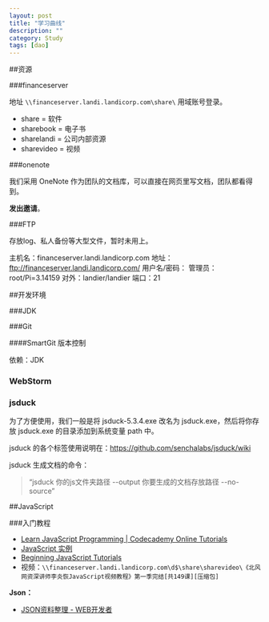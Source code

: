 ```yaml
---
layout: post
title: "学习曲线"
description: ""
category: Study
tags: [dao]
--- 
```

##资源

###financeserver

地址 `\\financeserver.landi.landicorp.com\share\` 用域账号登录。

- share = 软件
- sharebook = 电子书
- sharelandi = 公司内部资源
- sharevideo = 视频

###onenote

我们采用 OneNote 作为团队的文档库，可以直接在网页里写文档，团队都看得到。

__发出邀请__。

###FTP

存放log、私人备份等大型文件，暂时未用上。

主机名：financeserver.landi.landicorp.com
地址：ftp://financeserver.landi.landicorp.com/
用户名/密码：
    管理员：root/Pi=3.14159
    对外：landier/landier
端口：21

##开发环境

###JDK

###Git

####SmartGit 版本控制

依赖：JDK

### WebStorm 

### jsduck

为了方便使用，我们一般是将 jsduck-5.3.4.exe 改名为 jsduck.exe，然后将你存放 jsduck.exe 的目录添加到系统变量 path 中。

jsduck 的各个标签使用说明在：<https://github.com/senchalabs/jsduck/wiki>

jsduck 生成文档的命令：

> “jsduck 你的js文件夹路径 --output 你要生成的文档存放路径 --no-source”


##JavaScript

###入门教程

- [Learn JavaScript Programming | Codecademy Online Tutorials](http://www.codecademy.com/tracks/javascript)
- [JavaScript 实例](http://www.w3school.com.cn/example/jseg_examples.asp)
- [Beginning JavaScript Tutorials](http://www.pageresource.com/jscript/)
- 视频：`\\financeserver.landi.landicorp.com\d$\share\sharevideo\《北风网资深讲师李炎恢JavaScript视频教程》第一季完结[共149课][压缩包]`

__Json：__

- [JSON资料整理 - WEB开发者](http://www.admin10000.com/document/3955.html)